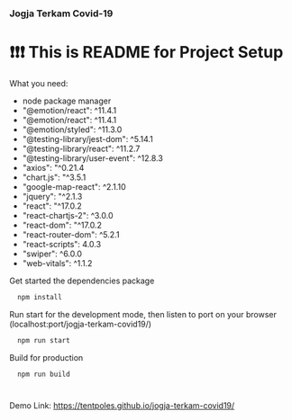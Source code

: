 ### Jogja Terkam Covid-19 
# :exclamation::exclamation::exclamation: This is README for Project Setup
What you need:
- node package manager
- "@emotion/react": ^11.4.1
- "@emotion/react": ^11.4.1
- "@emotion/styled": ^11.3.0
- "@testing-library/jest-dom": ^5.14.1
- "@testing-library/react": ^11.2.7
- "@testing-library/user-event": ^12.8.3
- "axios": "^0.21.4
- "chart.js": "^3.5.1
- "google-map-react": ^2.1.10
- "jquery": "^2.1.3
- "react": "^17.0.2
- "react-chartjs-2": ^3.0.0
- "react-dom": "^17.0.2
- "react-router-dom": ^5.2.1
- "react-scripts": 4.0.3
- "swiper": ^6.0.0
- "web-vitals": ^1.1.2

Get started the dependencies package
```html
  npm install
```

Run start for the development mode, then listen to port on your browser (localhost:port/jogja-terkam-covid19/)
```html
  npm run start
```

Build for production
```html
  npm run build
```
#
Demo Link: https://tentpoles.github.io/jogja-terkam-covid19/
